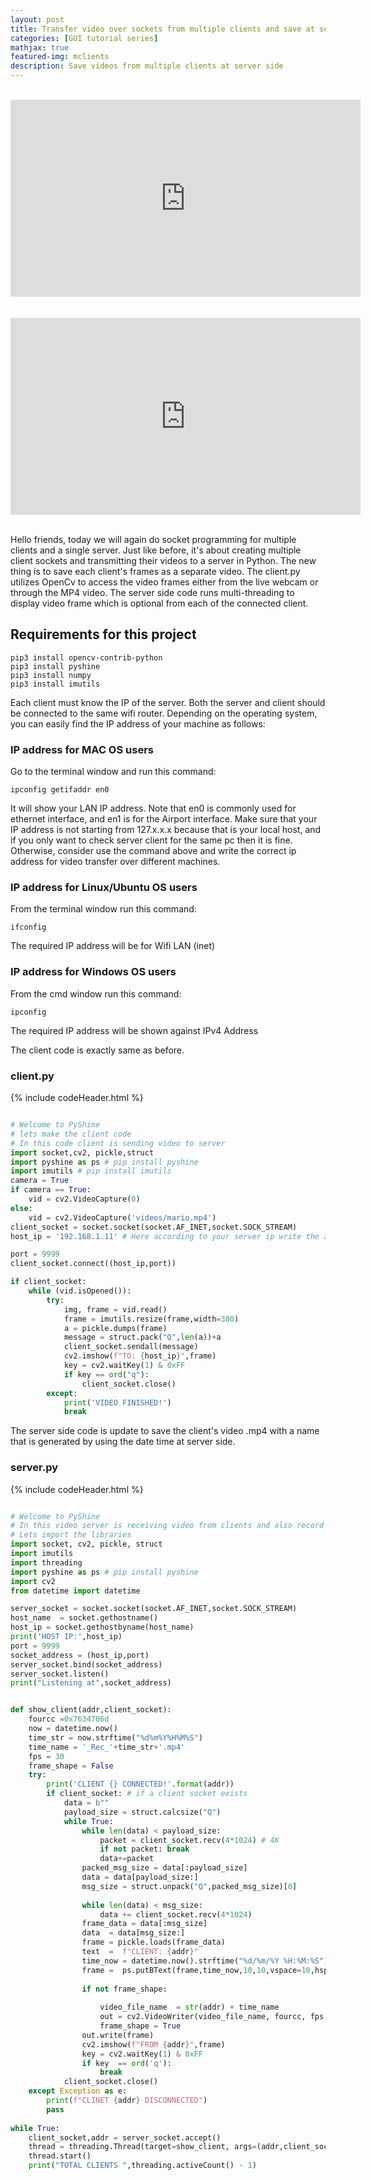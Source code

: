 ```yaml
---
layout: post
title: Transfer video over sockets from multiple clients and save at server side with a name
categories: [GUI tutorial series]
mathjax: true
featured-img: mclients
description: Save videos from multiple clients at server side
---
```


<br>
<div align="center">
<iframe width="560" height="315" src="https://www.youtube.com/embed/1skHb3IjOr4" frameborder="0" allow="accelerometer; autoplay; clipboard-write; encrypted-media; gyroscope; picture-in-picture" allowfullscreen></iframe>
</div>
<br>


<br>
<div align="center">
<iframe width="560" height="315" src="https://www.youtube.com/embed/zZ6pdZ-_1XE" title="YouTube video player" frameborder="0" allow="accelerometer; autoplay; clipboard-write; encrypted-media; gyroscope; picture-in-picture" allowfullscreen></iframe>
</div>
<br>

Hello friends, today we will again do socket programming for multiple clients and a single server. Just like before, it's about creating multiple client sockets and transmitting their 
videos to a server in Python. The new thing is to save each client's frames as a separate video. The client.py utilizes OpenCv to access the video frames either from the live webcam or through the MP4 video. The server side code 
runs multi-threading to display video frame which is optional from each of the connected client. 

## Requirements for this project

```
pip3 install opencv-contrib-python
pip3 install pyshine
pip3 install numpy
pip3 install imutils
```

Each client must know the IP of the server. Both the server and client should be connected to the same wifi router. Depending on the operating system, you can easily find the IP address of your machine as follows:

### IP address for MAC OS users

Go to the terminal window and run this command:

```
ipconfig getifaddr en0

```
It will show your LAN IP address. Note that en0 is commonly used for ethernet interface, and en1 is for the Airport interface. Make sure that your IP address is not starting from 127.x.x.x because that is your local host, and if you only want to check server client for the same pc then it is fine. Otherwise, consider use the command above and write the correct ip address for video transfer over different machines. 


###  IP address for Linux/Ubuntu OS users

From the terminal window run this command:

```
ifconfig
```
The required IP address will be for Wifi LAN (inet)

###  IP address for Windows OS users

From the cmd window run this command:

```
ipconfig
```

The required IP address will be shown against IPv4 Address

The client code is exactly same as before.

### client.py
{% include codeHeader.html %}
```python

# Welcome to PyShine
# lets make the client code
# In this code client is sending video to server
import socket,cv2, pickle,struct
import pyshine as ps # pip install pyshine
import imutils # pip install imutils
camera = True
if camera == True:
	vid = cv2.VideoCapture(0)
else:
	vid = cv2.VideoCapture('videos/mario.mp4')
client_socket = socket.socket(socket.AF_INET,socket.SOCK_STREAM)
host_ip = '192.168.1.11' # Here according to your server ip write the address

port = 9999
client_socket.connect((host_ip,port))

if client_socket: 
	while (vid.isOpened()):
		try:
			img, frame = vid.read()
			frame = imutils.resize(frame,width=380)
			a = pickle.dumps(frame)
			message = struct.pack("Q",len(a))+a
			client_socket.sendall(message)
			cv2.imshow(f"TO: {host_ip}",frame)
			key = cv2.waitKey(1) & 0xFF
			if key == ord("q"):
				client_socket.close()
		except:
			print('VIDEO FINISHED!')
			break

```

The server side code is update to save the client's video .mp4 with a name that is generated by using the date time at server side.

### server.py
{% include codeHeader.html %}
```python

# Welcome to PyShine
# In this video server is receiving video from clients and also record them with any names
# Lets import the libraries
import socket, cv2, pickle, struct
import imutils
import threading
import pyshine as ps # pip install pyshine
import cv2
from datetime import datetime

server_socket = socket.socket(socket.AF_INET,socket.SOCK_STREAM)
host_name  = socket.gethostname()
host_ip = socket.gethostbyname(host_name)
print('HOST IP:',host_ip)
port = 9999
socket_address = (host_ip,port)
server_socket.bind(socket_address)
server_socket.listen()
print("Listening at",socket_address)


def show_client(addr,client_socket):
    fourcc =0x7634706d 
    now = datetime.now()
    time_str = now.strftime("%d%m%Y%H%M%S")
    time_name = '_Rec_'+time_str+'.mp4'
    fps = 30
    frame_shape = False
    try:
        print('CLIENT {} CONNECTED!'.format(addr))
        if client_socket: # if a client socket exists
            data = b""
            payload_size = struct.calcsize("Q")
            while True:
                while len(data) < payload_size:
                    packet = client_socket.recv(4*1024) # 4K
                    if not packet: break
                    data+=packet
                packed_msg_size = data[:payload_size]
                data = data[payload_size:]
                msg_size = struct.unpack("Q",packed_msg_size)[0]
                
                while len(data) < msg_size:
                    data += client_socket.recv(4*1024)
                frame_data = data[:msg_size]
                data  = data[msg_size:]
                frame = pickle.loads(frame_data)
                text  =  f"CLIENT: {addr}"
                time_now = datetime.now().strftime("%d/%m/%Y %H:%M:%S")
                frame =  ps.putBText(frame,time_now,10,10,vspace=10,hspace=1,font_scale=0.7, background_RGB=(255,0,0),text_RGB=(255,250,250))
                
                if not frame_shape:
                    
                    video_file_name  = str(addr) + time_name
                    out = cv2.VideoWriter(video_file_name, fourcc, fps, (frame.shape[1], frame.shape[0]), True)
                    frame_shape = True
                out.write(frame)
                cv2.imshow(f"FROM {addr}",frame)
                key = cv2.waitKey(1) & 0xFF
                if key  == ord('q'):
                    break
            client_socket.close()
    except Exception as e:
        print(f"CLINET {addr} DISCONNECTED")
        pass
		
while True:
	client_socket,addr = server_socket.accept()
	thread = threading.Thread(target=show_client, args=(addr,client_socket))
	thread.start()
	print("TOTAL CLIENTS ",threading.activeCount() - 1)
	

```




